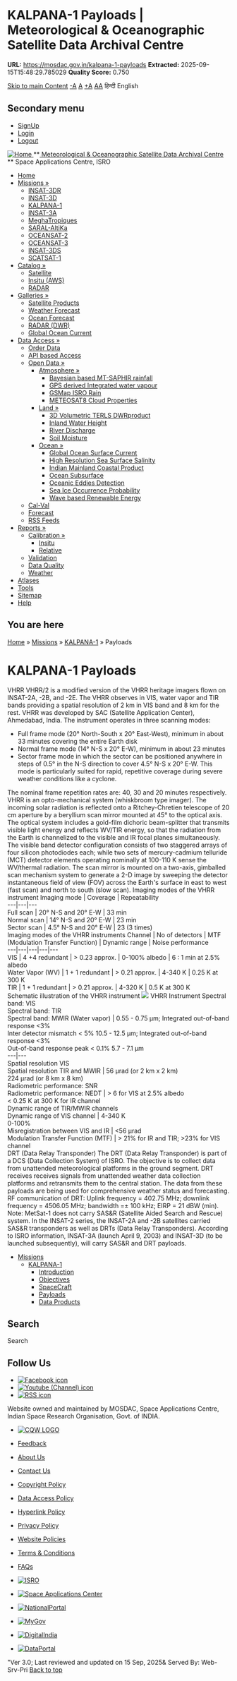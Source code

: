 # KALPANA-1 Payloads | Meteorological & Oceanographic Satellite Data Archival Centre

**URL:** https://mosdac.gov.in/kalpana-1-payloads
**Extracted:** 2025-09-15T15:48:29.785029
**Quality Score:** 0.750

[Skip to main Content](https://mosdac.gov.in/kalpana-1-payloads#main-content "Skip to main Content")
[-A](javascript:;) [A](javascript:;) [+A](javascript:;)
[A](javascript:drupalHighContrast.enableStyles\(\))[A](javascript:drupalHighContrast.disableStyles\(\))
हिन्दी English
## Secondary menu
  * [SignUp](https://mosdac.gov.in/internal/registration)
  * [Login](https://mosdac.gov.in/internal/uops)
  * [Logout](https://mosdac.gov.in/internal/logout)

[ ![Home](https://mosdac.gov.in/sites/default/files/mosdac_small.png) ](https://mosdac.gov.in/ "Home")
**[ Meteorological & Oceanographic Satellite Data Archival Centre](https://mosdac.gov.in/ "Home") **
Space Applications Centre, ISRO 
  * [Home](https://mosdac.gov.in/)
  * [Missions »](https://mosdac.gov.in/kalpana-1-payloads)
    * [INSAT-3DR](https://mosdac.gov.in/insat-3dr)
    * [INSAT-3D](https://mosdac.gov.in/insat-3d)
    * [KALPANA-1](https://mosdac.gov.in/kalpana-1)
    * [INSAT-3A](https://mosdac.gov.in/insat-3a)
    * [MeghaTropiques](https://mosdac.gov.in/megha-tropiques)
    * [SARAL-AltiKa](https://mosdac.gov.in/saral-altika)
    * [OCEANSAT-2](https://mosdac.gov.in/oceansat-2)
    * [OCEANSAT-3](https://mosdac.gov.in/oceansat-3)
    * [INSAT-3DS](https://mosdac.gov.in/insat-3ds)
    * [SCATSAT-1](https://mosdac.gov.in/scatsat-1)
  * [Catalog »](https://mosdac.gov.in/kalpana-1-payloads)
    * [Satellite](https://mosdac.gov.in/internal/catalog-satellite)
    * [Insitu (AWS)](https://mosdac.gov.in/internal/catalog-insitu)
    * [RADAR](https://mosdac.gov.in/internal/catalog-radar)
  * [Galleries »](https://mosdac.gov.in/kalpana-1-payloads)
    * [Satellite Products](https://mosdac.gov.in/internal/gallery)
    * [Weather Forecast](https://mosdac.gov.in/internal/gallery/weather)
    * [Ocean Forecast](https://mosdac.gov.in/internal/gallery/ocean)
    * [RADAR (DWR)](https://mosdac.gov.in/internal/gallery/dwr)
    * [Global Ocean Current](https://mosdac.gov.in/internal/gallery/current)
  * [Data Access »](https://mosdac.gov.in/kalpana-1-payloads)
    * [Order Data](https://mosdac.gov.in/internal/uops)
    * [API based Access](https://mosdac.gov.in/downloadapi-manual)
    * [Open Data »](https://mosdac.gov.in/kalpana-1-payloads)
      * [Atmosphere »](https://mosdac.gov.in/kalpana-1-payloads)
        * [Bayesian based MT-SAPHIR rainfall](https://mosdac.gov.in/bayesian-based-mt-saphir-rainfall)
        * [GPS derived Integrated water vapour](https://mosdac.gov.in/gps-derived-integrated-water-vapour)
        * [GSMap ISRO Rain](https://mosdac.gov.in/gsmap-isro-rain)
        * [METEOSAT8 Cloud Properties](https://mosdac.gov.in/meteosat8-cloud-properties)
      * [Land »](https://mosdac.gov.in/kalpana-1-payloads)
        * [3D Volumetric TERLS DWRproduct](https://mosdac.gov.in/3d-volumetric-terls-dwrproduct)
        * [Inland Water Height](https://mosdac.gov.in/inland-water-height)
        * [River Discharge](https://mosdac.gov.in/river-discharge)
        * [Soil Moisture](https://mosdac.gov.in/soil-moisture-0)
      * [Ocean »](https://mosdac.gov.in/kalpana-1-payloads)
        * [Global Ocean Surface Current](https://mosdac.gov.in/global-ocean-surface-current)
        * [High Resolution Sea Surface Salinity](https://mosdac.gov.in/high-resolution-sea-surface-salinity)
        * [Indian Mainland Coastal Product](https://mosdac.gov.in/indian-mainland-coastal-product)
        * [Ocean Subsurface](https://mosdac.gov.in/ocean-subsurface)
        * [Oceanic Eddies Detection](https://mosdac.gov.in/oceanic-eddies-detection)
        * [Sea Ice Occurrence Probability](https://mosdac.gov.in/sea-ice-occurrence-probability)
        * [Wave based Renewable Energy](https://mosdac.gov.in/wave-based-renewable-energy)
    * [Cal-Val](https://mosdac.gov.in/internal/calval-data)
    * [Forecast](https://mosdac.gov.in/internal/forecast-menu)
    * [RSS Feeds](https://mosdac.gov.in/rss-feed "ISROCast")
  * [Reports »](https://mosdac.gov.in/kalpana-1-payloads)
    * [Calibration »](https://mosdac.gov.in/kalpana-1-payloads)
      * [Insitu](https://mosdac.gov.in/insitu)
      * [Relative](https://mosdac.gov.in/calibration-reports)
    * [Validation](https://mosdac.gov.in/validation-reports)
    * [Data Quality](https://mosdac.gov.in/data-quality)
    * [Weather](https://mosdac.gov.in/weather-reports)
  * [Atlases](https://mosdac.gov.in/atlases)
  * [Tools](https://mosdac.gov.in/tools)
  * [Sitemap](https://mosdac.gov.in/sitemap)
  * [Help](https://mosdac.gov.in/help)


## You are here
[Home](https://mosdac.gov.in/) » [Missions](https://mosdac.gov.in/kalpana-1-payloads) » [KALPANA-1](https://mosdac.gov.in/kalpana-1) » Payloads
# KALPANA-1 Payloads
VHRR
VHRR/2 is a modified version of the VHRR heritage imagers flown on INSAT-2A, -2B, and -2E. The VHRR observes in VIS, water vapor and TIR bands providing a spatial resolution of 2 km in VIS band and 8 km for the rest. VHRR was developed by SAC (Satellite Application Center), Ahmedabad, India. The instrument operates in three scanning modes:
  * Full frame mode (20° North-South x 20° East-West), minimum in about 33 minutes covering the entire Earth disk
  * Normal frame mode (14° N-S x 20° E-W), minimum in about 23 minutes
  * Sector frame mode in which the sector can be positioned anywhere in steps of 0.5° in the N-S direction to cover 4.5° N-S x 20° E-W. This mode is particularly suited for rapid, repetitive coverage during severe weather conditions like a cyclone.


The nominal frame repetition rates are: 40, 30 and 20 minutes respectively. VHRR is an opto-mechanical system (whiskbroom type imager). The incoming solar radiation is reflected onto a Ritchey-Chretien telescope of 20 cm aperture by a beryllium scan mirror mounted at 45° to the optical axis. The optical system includes a gold-film dichoric beam-splitter that transmits visible light energy and reflects WV/TIR energy, so that the radiation from the Earth is channelized to the visible and IR focal planes simultaneously.
The visible band detector configuration consists of two staggered arrays of four silicon photodiodes each; while two sets of mercury-cadmium telluride (MCT) detector elements operating nominally at 100-110 K sense the WV/thermal radiation. The scan mirror is mounted on a two-axis, gimballed scan mechanism system to generate a 2-D image by sweeping the detector instantaneous field of view (FOV) across the Earth's surface in east to west (fast scan) and north to south (slow scan).
Imaging modes of the VHRR instrument
Imaging mode | Coverage | Repeatability  
---|---|---  
Full scan | 20° N-S and 20° E-W | 33 min  
Normal scan | 14° N-S and 20° E-W | 23 min  
Sector scan | 4.5° N-S and 20° E-W | 23 (3 times)  
Imaging modes of the VHRR instruments
Channel | No of detectors | MTF (Modulation Transfer Function) | Dynamic range | Noise performance  
---|---|---|---|---  
VIS | 4 +4 redundant | > 0.23 approx. | 0-100% albedo | 6 : 1 min at 2.5% albedo  
Water Vapor (WV) | 1 + 1 redundant | > 0.21 approx. | 4-340 K | 0.25 K at 300 K  
TIR | 1 + 1 redundant | > 0.21 approx. | 4-320 K | 0.5 K at 300 K  
Schematic illustration of the VHRR instrument
![](https://mosdac.gov.in/images/vhrr_imaging_modes.JPG)
VHRR Instrument
Spectral band: VIS  
Spectral band: TIR  
Spectral band: MWIR (Water vapor) | 0.55 - 0.75 µm; Integrated out-of-band response <3%   
Inter detector mismatch < 5% 10.5 - 12.5 µm; Integrated out-of-band response <3%  
Out-of-band response peak < 0.1% 5.7 - 7.1 µm  
---|---  
Spatial resolution VIS   
Spatial resolution TIR and MWIR | 56 µrad (or 2 km x 2 km)  
224 µrad (or 8 km x 8 km)  
Radiometric performance: SNR  
Radiometric performance: NEDT | > 6 for VIS at 2.5% albedo  
< 0.25 K at 300 K for IR channel  
Dynamic range of TIR/MWIR channels  
Dynamic range of VIS channel | 4-340 K  
0-100%  
Misregistration between VIS and IR | <56 µrad  
Modulation Transfer Function (MTF) | > 21% for IR and TIR; >23% for VIS channel  
DRT (Data Relay Transponder)
The DRT (Data Relay Transponder) is part of a DCS (Data Collection System) of ISRO. The objective is to collect data from unattended meteorological platforms in the ground segment. DRT receives receives signals from unattended weather data collection platforms and retransmits them to the central station. The data from these payloads are being used for comprehensive weather status and forecasting.
RF communication of DRT: Uplink frequency = 402.75 MHz; downlink frequency = 4506.05 MHz; bandwidth =± 100 kHz; EIRP = 21 dBW (min).
Note: MetSat-1 does not carry SAS&R (Satellite Aided Search and Rescue) system. In the INSAT-2 series, the INSAT-2A and -2B satellites carried SAS&R transponders as well as DRTs (Data Relay Transponders). According to ISRO information, INSAT-3A (launch April 9, 2003) and INSAT-3D (to be launched subsequently), will carry SAS&R and DRT payloads.
  * [Missions](https://mosdac.gov.in/kalpana-1-payloads)
    * [KALPANA-1](https://mosdac.gov.in/kalpana-1)
      * [Introduction](https://mosdac.gov.in/kalpana-1-introduction)
      * [Objectives](https://mosdac.gov.in/kalpana-1-objectives)
      * [SpaceCraft](https://mosdac.gov.in/kalpana-1-spacecraft)
      * [Payloads](https://mosdac.gov.in/kalpana-1-payloads)
      * [Data Products](https://mosdac.gov.in/internal/catalog-kalpana1)


## Search
Search 
## Follow Us
  * [![Facebook icon](https://mosdac.gov.in/sites/all/modules/social_media_links/libraries/elegantthemes/PNG/facebook.png)](https://www.facebook.com/mosdac.sac.isro "Facebook")
  * [![Youtube \(Channel\) icon](https://mosdac.gov.in/sites/all/modules/social_media_links/libraries/elegantthemes/PNG/youtube.png)](http://www.youtube.com/channel/UCDVkai9WIgY2ZgrlF_08Yeg "Youtube \(Channel\)")
  * [![RSS icon](https://mosdac.gov.in/sites/all/modules/social_media_links/libraries/elegantthemes/PNG/rss.png)](https://mosdac.gov.in/rss.xml "RSS")


Website owned and maintained by MOSDAC, Space Applications Centre, Indian Space Research Organisation, Govt. of INDIA.
  * [![CQW LOGO](https://mosdac.gov.in/docs/cqw_logo.gif)](https://mosdac.gov.in/docs/STQC.pdf "Quality Certificate")


  * [Feedback](https://mosdac.gov.in/mosdac-feedback)
  * [About Us](https://mosdac.gov.in/about-us)
  * [Contact Us](https://mosdac.gov.in/contact-us)
  * [Copyright Policy](https://mosdac.gov.in/copyright-policy)
  * [Data Access Policy](https://mosdac.gov.in/data-access-policy)
  * [Hyperlink Policy](https://mosdac.gov.in/hyperlink-policy)
  * [Privacy Policy](https://mosdac.gov.in/privacy-policy)
  * [Website Policies](https://mosdac.gov.in/website-policies)
  * [Terms & Conditions](https://mosdac.gov.in/terms-conditions)
  * [FAQs](https://mosdac.gov.in/faq-page)


  * [![ISRO](https://mosdac.gov.in/sites/default/files/styles/thumbnail/public/logo-transparent.png?itok=IUS20l-w)](http://www.isro.gov.in)
  * [![Space Applications Center](https://mosdac.gov.in/sites/default/files/styles/thumbnail/public/saclogo.png?itok=_Jv4AuIn)](http://www.sac.gov.in)
  * [![NationalPortal](https://mosdac.gov.in/sites/default/files/styles/thumbnail/public/india-gov_0.png?itok=yssAPH3m)](http://www.india.gov.in)
  * [![MyGov](https://mosdac.gov.in/sites/default/files/styles/thumbnail/public/mygov_0.png?itok=Po-dzdT3)](http://mygov.in/)
  * [![DigitalIndia](https://mosdac.gov.in/sites/default/files/styles/thumbnail/public/digital-india_0.png?itok=ntlP7atE)](http://www.digitalindia.gov.in/)
  * [![DataPortal](https://mosdac.gov.in/sites/default/files/styles/thumbnail/public/data-gov.png?itok=qYA78FgB)](http://data.gov.in)


"Ver 3.0; Last reviewed and updated on 15 Sep, 2025& Served By: Web-Srv-Pri
[](https://mosdac.gov.in/kalpana-1-payloads "Previous")[](https://mosdac.gov.in/kalpana-1-payloads "Next")
[](https://mosdac.gov.in/kalpana-1-payloads)
[](https://mosdac.gov.in/kalpana-1-payloads "Previous")[](https://mosdac.gov.in/kalpana-1-payloads "Next")
[](https://mosdac.gov.in/kalpana-1-payloads "Close")[](https://mosdac.gov.in/kalpana-1-payloads)[](https://mosdac.gov.in/kalpana-1-payloads)[](https://mosdac.gov.in/kalpana-1-payloads "Pause Slideshow")[](https://mosdac.gov.in/kalpana-1-payloads "Play Slideshow")
[Back to top](https://mosdac.gov.in/kalpana-1-payloads#top)

